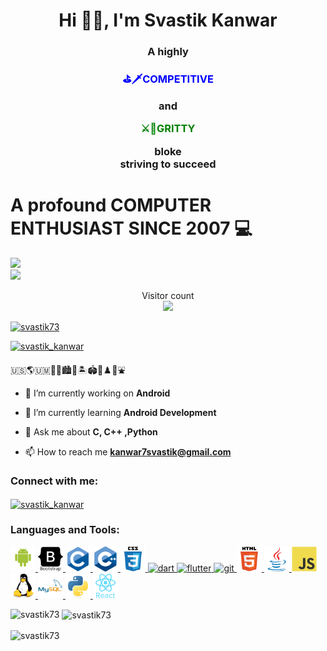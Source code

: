 <h1 align="center">Hi 👨‍💻, I'm Svastik Kanwar</h1>
<h3 align="center">A highly<p style="color:blue"> ⛳🗡️COMPETITIVE</p> and <p style="color:green"> ⚔️📲GRITTY</p>bloke
<br> striving to succeed
     <h1> A profound COMPUTER ENTHUSIAST SINCE 2007 💻  </h1>
          </h3>
<div style="display:flex">
     <div style="flex:1;padding-right:10px;">
          <img src="https://media.tenor.com/bfOEyTxwK40AAAAS/work-computer.gif" width="200"/>
     </div>
</div>
<img src="https://komarev.com/ghpvc/?username=svastik73&label=Profile%20views&color=0e75b6&style=flat" width="150"/>
<p align="center"> 
  Visitor count<br>
  <img src="https://profile-counter.glitch.me/insolitum/count.svg" />
</p>
<p align="left"> <a href="https://github.com/ryo-ma/github-profile-trophy"><img src="https://github-profile-trophy.vercel.app/?username=svastik73" alt="svastik73" /></a> </p>

<p align="left"> <a href="https://twitter.com/svastik_kanwar" target="blank"><img src="https://img.shields.io/twitter/follow/svastik_kanwar?logo=twitter&style=for-the-badge" alt="svastik_kanwar" /></a> </p>
🇺🇸🌎🇺🇲🌃🌁🏙🌄🏝🏟🏏♟️🗽⛲️

- 🔭 I’m currently working on **Android**

- 🌱 I’m currently learning **Android Development**

- 💬 Ask me about **C, C++ ,Python**

- 📫 How to reach me **kanwar7svastik@gmail.com**

<h3 align="left">Connect with me:</h3>
<p align="left">
<a href="https://twitter.com/svastik_kanwar" target="blank"><img align="center" src="https://raw.githubusercontent.com/rahuldkjain/github-profile-readme-generator/master/src/images/icons/Social/twitter.svg" alt="svastik_kanwar" height="30" width="40" /></a>
</p>

<h3 align="left">Languages and Tools:</h3>
<p align="left"> <a href="https://developer.android.com" target="_blank" rel="noreferrer"> <img src="https://raw.githubusercontent.com/devicons/devicon/master/icons/android/android-original-wordmark.svg" alt="android" width="40" height="40"/> </a> <a href="https://getbootstrap.com" target="_blank" rel="noreferrer"> <img src="https://raw.githubusercontent.com/devicons/devicon/master/icons/bootstrap/bootstrap-plain-wordmark.svg" alt="bootstrap" width="40" height="40"/> </a> <a href="https://www.cprogramming.com/" target="_blank" rel="noreferrer"> <img src="https://raw.githubusercontent.com/devicons/devicon/master/icons/c/c-original.svg" alt="c" width="40" height="40"/> </a> <a href="https://www.w3schools.com/cpp/" target="_blank" rel="noreferrer"> <img src="https://raw.githubusercontent.com/devicons/devicon/master/icons/cplusplus/cplusplus-original.svg" alt="cplusplus" width="40" height="40"/> </a> <a href="https://www.w3schools.com/css/" target="_blank" rel="noreferrer"> <img src="https://raw.githubusercontent.com/devicons/devicon/master/icons/css3/css3-original-wordmark.svg" alt="css3" width="40" height="40"/> </a> <a href="https://dart.dev" target="_blank" rel="noreferrer"> <img src="https://www.vectorlogo.zone/logos/dartlang/dartlang-icon.svg" alt="dart" width="40" height="40"/> </a> <a href="https://flutter.dev" target="_blank" rel="noreferrer"> <img src="https://www.vectorlogo.zone/logos/flutterio/flutterio-icon.svg" alt="flutter" width="40" height="40"/> </a> <a href="https://git-scm.com/" target="_blank" rel="noreferrer"> <img src="https://www.vectorlogo.zone/logos/git-scm/git-scm-icon.svg" alt="git" width="40" height="40"/> </a> <a href="https://www.w3.org/html/" target="_blank" rel="noreferrer"> <img src="https://raw.githubusercontent.com/devicons/devicon/master/icons/html5/html5-original-wordmark.svg" alt="html5" width="40" height="40"/> </a> <a href="https://www.java.com" target="_blank" rel="noreferrer"> <img src="https://raw.githubusercontent.com/devicons/devicon/master/icons/java/java-original.svg" alt="java" width="40" height="40"/> </a> <a href="https://developer.mozilla.org/en-US/docs/Web/JavaScript" target="_blank" rel="noreferrer"> <img src="https://raw.githubusercontent.com/devicons/devicon/master/icons/javascript/javascript-original.svg" alt="javascript" width="40" height="40"/> </a> <a href="https://www.linux.org/" target="_blank" rel="noreferrer"> <img src="https://raw.githubusercontent.com/devicons/devicon/master/icons/linux/linux-original.svg" alt="linux" width="40" height="40"/> </a> <a href="https://www.mysql.com/" target="_blank" rel="noreferrer"> <img src="https://raw.githubusercontent.com/devicons/devicon/master/icons/mysql/mysql-original-wordmark.svg" alt="mysql" width="40" height="40"/> </a> <a href="https://www.python.org" target="_blank" rel="noreferrer"> <img src="https://raw.githubusercontent.com/devicons/devicon/master/icons/python/python-original.svg" alt="python" width="40" height="40"/> </a> <a href="https://reactjs.org/" target="_blank" rel="noreferrer"> <img src="https://raw.githubusercontent.com/devicons/devicon/master/icons/react/react-original-wordmark.svg" alt="react" width="40" height="40"/> </a> </p>

<p><img align="left" src="https://github-readme-stats.vercel.app/api/top-langs?username=svastik73&show_icons=true&locale=en&layout=compact" alt="svastik73" /></p>

<p>&nbsp;<img align="center" src="https://github-readme-stats.vercel.app/api?username=svastik73&show_icons=true&locale=en" alt="svastik73" /></p>

<p><img align="center" src="https://github-readme-streak-stats.herokuapp.com/?user=svastik73&" alt="svastik73" /></p>

